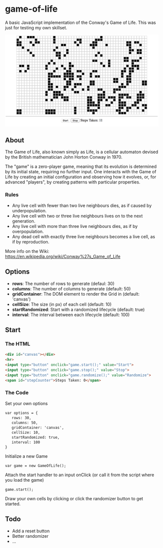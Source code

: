 # game-of-life

A basic JavaScript implementation of the Conway's Game of Life. This was just for testing my own skillset.

![alt text](https://github.com/BertMaurau/game-of-life/blob/master/screen.png)

## About

The Game of Life, also known simply as Life, is a cellular automaton devised by the British mathematician John Horton Conway in 1970.  

The "game" is a zero-player game, meaning that its evolution is determined by its initial state, requiring no further input. One interacts with the Game of Life by creating an initial configuration and observing how it evolves, or, for advanced "players", by creating patterns with particular properties.   

### Rules

 - Any live cell with fewer than two live neighbours dies, as if caused by underpopulation.  
 - Any live cell with two or three live neighbours lives on to the next generation.  
 - Any live cell with more than three live neighbours dies, as if by overpopulation.  
 - Any dead cell with exactly three live neighbours becomes a live cell, as if by reproduction.  

 More info on the Wiki: https://en.wikipedia.org/wiki/Conway%27s_Game_of_Life


## Options

 - **rows**: The number of rows to generate (defaul: 30)  
 - **columns**: The number of columns to generate (default: 50)  
 - **gridContainer**: The DOM element to render the Grid in (default: 'canvas')  
 - **cellSize**: The size (in px) of each cell (default: 10)   
 - **startRandomized**: Start with a randomized lifecycle (default: true)  
 - **interval**: The interval between each lifecycle (default: 100)  

## Start

### The HTML

```html
<div id="canvas"></div>
<hr>
<input type="button" onclick="game.start();" value="Start">
<input type="button" onclick="game.stop();" value="Stop">
<input type="button" onclick="game.randomize();" value="Randomize">
<span id="stepCounter">Steps Taken: 0</span>
```

### The Code

Set your own options

```
var options = {
   rows: 30,
   columns: 50,
   gridContainer: 'canvas',
   cellSize: 10,
   startRandomized: true,
   interval: 100
}
```

Initialize a new Game

```
var game = new GameOfLife();
```

Attach the start handler to an input onClick (or call it from the script where you load the game)

```
game.start();
```

Draw your own cells by clicking or click the randomizer button to get started.

## Todo

 - Add a reset button  
 - Better randomizer  
 - ...  
